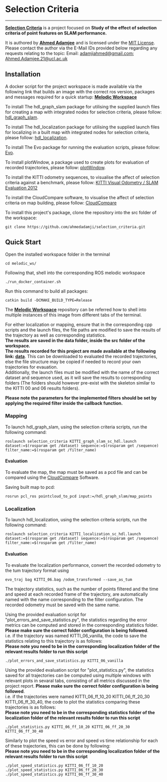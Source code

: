 # Selection Criteria
----------------- 

[**Selection Criteria**](https://github.com/ahmedadamji/selection_criteria) is a project focused on **Study of the effect of selection criteria of point features on SLAM performance.**

It is authored by [**Ahmed Adamjee**](https://www.linkedin.com/in/ahmedadamjee/) and is licensed under the [MIT License](https://github.com/ahmedadamji/selection_criteria/blob/main/LICENSE).
Please contact the author via the E-Mail IDs provided below regarding any requests relating to the topic:
Email: [adamjiahmed@gmail.com](mailto:adamjiahmed@gmail.com); [Ahmed.Adamjee.21@ucl.ac.uk](mailto:Ahmed.Adamjee.21@ucl.ac.uk)
<!-- 
## Testing Videos

Pending -->

## Installation

A docker script for the project workspace is made available via the following link that builds an image with the correct ros version, packages and messages required for a quick startup: [**Melodic Workspace**](https://github.com/ahmedadamji/melodic_ws)


To install The hdl\_graph\_slam package for utilising the supplied launch files for creating a map with integrated nodes for selection criteria, please follow: [hdl_graph_slam](https://github.com/koide3/hdl_graph_slam).

To install The hdl\_localization package for utilising the supplied launch files for localizing in a built map with integrated nodes for selection criteria, please follow: [hdl_localization](https://github.com/koide3/hdl_localization).

To install The Evo package for running the evaluation scripts, please follow: [Evo](https://pypi.org/project/evo/).

To install plotWindow, a package used to create plots for evaluation of recorded trajectories, please follow: [plotWindow](https://github.com/superjax/plotWindow).

To install the KITTI odometry sequences, to visualise the affect of selection criteria against a benchmark, please follow: [KITTI Visual Odometry / SLAM Evaluation 2012](https://www.cvlibs.net/datasets/kitti/eval_odometry.php)


To install the CloudCompare software, to visualise the affect of selection criteria on map building, please follow: [CloudCompare](https://www.danielgm.net/cc/)


To install this project's package, clone the repository into the src folder of the workspace:  
```
git clone https://github.com/ahmedadamji/selection_criteria.git
```


## Quick Start



Open the installed workspace folder in the terminal  
```
cd melodic_ws/
```

Following that, shell into the corresponding ROS melodic workspace  
```
./run_docker_container.sh 
```

Run this command to build all packages:  
```
catkin build -DCMAKE_BUILD_TYPE=Release
```

The [**Melodic Workspace**](https://github.com/ahmedadamji/melodic_ws) repository can be referred how to shell into multiple instances of this image from different tabs of the terminal.  





For either localization or mapping, ensure that in the corresponding cpp scripts and the launch files, the file paths are modified to save the results of the trajectory as well as corresponding statistics.  
**The results are saved in the data folder, inside the src folder of the workspace.**  
**The results recorded for this project are made available at the following link: [data](https://liveuclac-my.sharepoint.com/:f:/g/personal/ucaban4_ucl_ac_uk/EjILZSOOLhRJsH_uLDgDNyYBBYDeQaTyg6IZOxn7z3xxVw?e=zR40JR)**. This can be downloaded to evaluated the recorded trajectories, else the file structure may be copied if needed to record your own trajectories for evauation.  
Additionally, the launch files must be modified with the name of the correct dataset and sequence used, as it will save the results to corresponding folders (The folders should however pre-exist with the skeleton similar to the KITTI 00 and 06 results folders).  


**Please note the parameters for the implemented filters should be set by applying the required filter inside the callback function.**  


### Mapping

To launch hdl\_graph\_slam, using the selection criteria scripts, run the following command:  
```
roslaunch selection_criteria KITTI_graph_slam_sc_hdl.launch dataset:=$(rosparam get /dataset) sequence:=$(rosparam get /sequence) filter_name:=$(rosparam get /filter_name)
```

#### Evaluation

To evaluate the map, the map must be saved as a pcd file and can be compared using the [CloudCompare](https://www.danielgm.net/cc/) Software.  

Saving built map to pcd:  
```
rosrun pcl_ros pointcloud_to_pcd input:=/hdl_graph_slam/map_points 
```


### Localization

To launch hdl\_localization, using the selection criteria scripts, run the following command:  
```
roslaunch selection_criteria KITTI_localization_sc_hdl.launch dataset:=$(rosparam get /dataset) sequence:=$(rosparam get /sequence) filter_name:=$(rosparam get /filter_name)
```


#### Evaluation

To evaluate the localization performance, convert the recorded odometry to the tum trajectory format using  
```
evo_traj bag KITTI_06.bag /odom_transformed --save_as_tum
```

The trajectory statistics, such as the number of points filtered and the time and speed at each recorded frame of the trajectory, are automatically named with the name corresponding to the filter configuration. The recorded odometry must be saved with the same name.  

Using the provided evaluation script for "plot_errors_and_save_statistics.py", the statistics regarding the error metrics can be computed and stored in the corresponding statistics folder. **Please make sure the correct folder configuration is being followed**.  
i.e. if the trajectory was named KITTI_06_vanilla, the code to save the statistics relating to this trajectory is as follows:  
**Please note you need to be in the corresponding localization folder of the relevant results folder to run this script**  
```
./plot_errors_and_save_statistics.py KITTI_06_vanilla
```


Using the provided evaluation script for "plot_statistics.py", the statistics saved for all trajectories can be computed using multiple windows with relevant plots in sevaral tabs, consisting of all metrics discussed in the project report. **Please make sure the correct folder configuration is being followed**.  
i.e. if the trajectories were named KITTI_06_ff_10_20 KITTI_06_ff_20_30 KITTI_06_ff_30_40, the code to plot the statistics comparing these trajectories is as follows:  
**Please note you need to be in the corresponding statistics folder of the localization folder of the relevant results folder to run this script**  
```
./plot_statistics.py KITTI_06_ff_10_20 KITTI_06_ff_20_30 KITTI_06_ff_30_40
```

Similarly to plot the speed vs error and speed vs time relationship for each of these trajectories, this can be done by following:  
**Please note you need to be in the corresponding localization folder of the relevant results folder to run this script**  
```
./plot_speed_statistics.py KITTI_06_ff_10_20
./plot_speed_statistics.py KITTI_06_ff_20_30
./plot_speed_statistics.py KITTI_06_ff_30_40
```